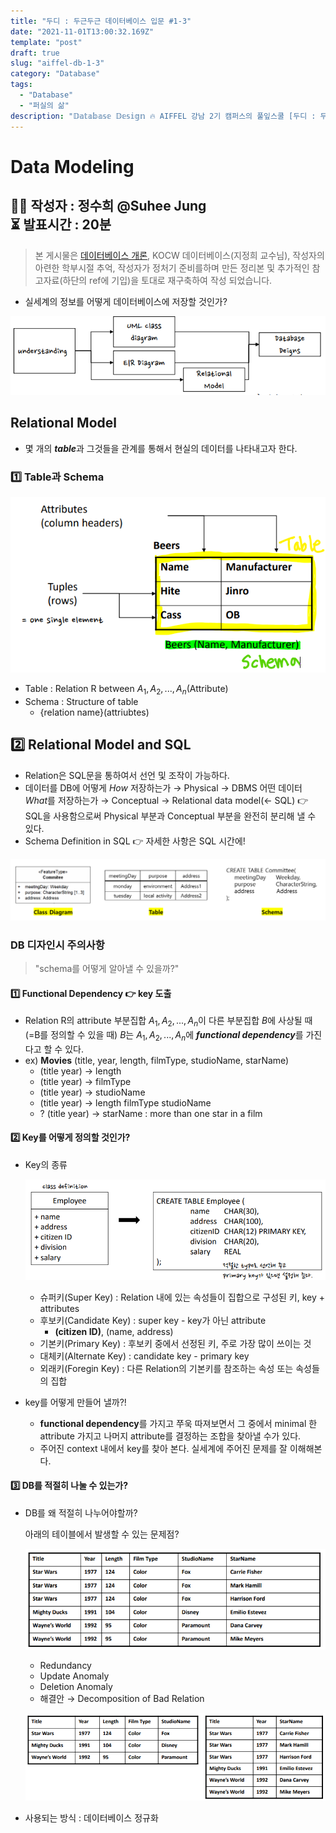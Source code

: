 ```yaml
---
title: "두디 : 두근두근 데이터베이스 입문 #1-3"
date: "2021-11-01T13:00:32.169Z"
template: "post"
draft: true
slug: "aiffel-db-1-3"
category: "Database"
tags:
  - "Database"
  - "퍼실의 삶"
description: "𝔻𝕒𝕥𝕒𝕓𝕒𝕤𝕖 𝔻𝕖𝕤𝕚𝕘𝕟 🔥 AIFFEL 강남 2기 캠퍼스의 풀잎스쿨 [두디 : 두근두근 데이터베이스 입문]에서 사용된 자료입니다."
---
```


# Data Modeling

👩‍💻 작성자 : 정수희 @Suhee Jung<br>
⏳ 발표시간 : 20분
---

> 본 게시물은 [데이터베이스 개론](https://www.hanbit.co.kr/store/books/look.php?p_code=B8582604063), KOCW 데이터베이스(지정희 교수님), 작성자의 아련한 학부시절 추억, 작성자가 정처기 준비를하며 만든 정리본 및 추가적인 참고자료(하단의 ref에 기입)을 토대로 재구축하여 작성 되었습니다.


- 실세계의 정보를 어떻게 데이터베이스에 저장할 것인가?

![Untitled](./assets/01-3-6.png)

## Relational Model

- 몇 개의 ***table***과 그것들을 관계를 통해서 현실의 데이터를 나타내고자 한다.

### 1️⃣ Table과 Schema

![Untitled](./assets/01-3-1.png)

- Table : Relation R between $A_1, A_2, ... , A_n$(Attribute)
- Schema : Structure of table
    - {relation name}(attriubtes)

## 2️⃣ Relational Model and SQL

- Relation은 SQL문을 통하여서 선언 및 조작이 가능하다.
- 데이터를 DB에 어떻게 *How* 저장하는가 → Physical → DBMS
어떤 데이터 *What*를 저장하는가 → Conceptual → Relational data model(← SQL)
👉 SQL을 사용함으로써 Physical 부분과 Conceptual 부분을 완전히 분리해 낼 수 있다.
- Schema Definition in SQL 👉 자세한 사항은 SQL 시간에!

![Untitled](./assets/01-3-2.png)

### DB 디자인시 주의사항

> "schema를 어떻게 알아낼 수 있을까?"

#### 1️⃣ Functional Dependency 👉 key 도출

- Relation R의 attribute 부분집합 $A_1, A_2, ..., A_n$이 다른 부분집합 $B$에 사상될 때(=B를 정의할 수 있을 때) $B$는 $A_1, A_2, ..., A_n$에 ***functional dependency***를 가진다고 할 수 있다.
- ex) **Movies** (title, year, length, filmType, studioName, starName)
    - (title year) → length
    - (title year) → filmType
    - (title year) → studioName
    - (title year) → length filmType studioName
    - ? (title year) → starName : more than one star in a film

#### 2️⃣ Key를 어떻게 정의할 것인가?

- Key의 종류

    ![Untitled](./assets/01-3-3.png)
    - 슈퍼키(Super Key) : Relation 내에 있는 속성들이 집합으로 구성된 키, key + attributes
    - 후보키(Candidate Key) : super key - key가 아닌 attribute
        - **(citizen ID)**, (name, address)
    - 기본키(Primary Key) : 후보키 중에서 선정된 키, 주로 가장 많이 쓰이는 것
    - 대체키(Alternate Key) : candidate key - primary key
    - 외래키(Foregin Key) : 다른 Relation의 기본키를 참조하는 속성 또는 속성들의 집합
- key를 어떻게 만들어 낼까?!
    - **functional dependency**를 가지고 쭈욱 따져보면서 그 중에서 minimal 한 attribute 가지고 나머지 attribute를 결정하는 조합을 찾아낼 수가 있다.
    - 주어진 context 내에서 key를 찾아 본다. 실세계에 주어진 문제를 잘 이해해본다.

#### 3️⃣ DB를 적절히 나눌 수 있는가?

- DB를 왜 적절히 나누어야할까?

    아래의 테이블에서 발생할 수 있는 문제점?

    ![Untitled](./assets/01-3-4.png)

    - Redundancy
    - Update Anomaly
    - Deletion Anomaly
    - 해결안 → Decomposition of Bad Relation

    ![Untitled](./assets/01-3-5.png)

- 사용되는 방식 : 데이터베이스 정규화
